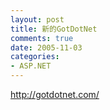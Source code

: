 ```yaml
---
layout: post
title: 新的GotDotNet
comments: true
date: 2005-11-03
categories:
- ASP.NET
---
```


<p><a href="http://gotdotnet.com/">http://gotdotnet.com/</a></p>				

